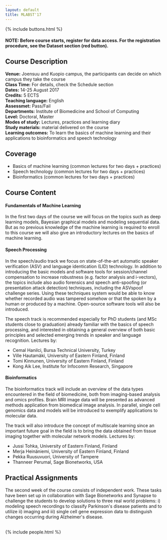```yaml
---
layout: default
title: MLABST'17
---
```


{% include buttons.html %}

#### **NOTE:** Before course starts, register for data access. For the registration procedure, see the Dataset section (red button).

## Course Description
**Venue:** Joensuu and Kuopio campus, the participants can decide on which campus they take the course <br />
**Class Time:** For details, check the Schedule section <br />
**Dates:** 14-25 August 2017 <br />
**Credits:** 5 ECTS <br />
**Teaching language:** English <br />
**Assessmet:** Pass/Fail <br />
**Departments:** Institute of Biomedicine and School of Computing <br />
**Level:** Doctoral, Master <br />
**Modes of study:** Lectures, practices and learning diary <br />
**Study materials:** material delivered on the course <br />
**Learning outcomes:** To learn the basics of machine learning and their applications to bioinformatics and speech technology


## Coverage

* Basics of machine learning (common lectures for two days + practices)
* Speech technology (common lectures for two days + practices)
* Bioinformatics (common lectures for two days + practices)

## Course Content
#### **Fundamentals of Machine Learning**

In the first two days of the course we will focus on the topics such as deep learning models,
Bayesian graphical models and modeling sequential data. But as no previous knowledge of the
machine learning is required to enroll to this course we will also give an introductory lectures on
the basics of machine learning.

#### **Speech Processing**
In the speech/audio track we focus on state-of-the-art automatic speaker verification (ASV) and
language identication (LID) technology. In addition to introducing the basic models and software
tools for session/channel compensation to increase robustness (e.g. factor analysis and
i-vectors), the topics include also audio forensics and speech anti-spoofing (or presentation
attack detection) techniques, including the ASVspoof challenge series. Using these techniques
system would be able to know whether recorded audio was tampered somehow or that the
spoken by a human or produced by a machine. Open-source software tools will also be
introduced.

The speech track is recommended especially for PhD students (and MSc students close to
graduation) already familiar with the basics of speech processing, and interested in obtaining a
general overview of both basic principles and selected emerging trends in speaker and
language recognition. Lectures by:

- Cemal Hanilci, Bursa Technical University, Turkey
- Ville Hautamäki, University of Eastern Finland, Finland
- Tomi Kinnunen, University of Eastern Finland, Finland
- Kong Aik Lee,  Institute for Infocomm Research, Singapore

#### **Bioinformatics**
The bioinformatics track will include an overview of the data types encountered in the field of biomedicine, 
both from imaging-based analysis and omics profiles. Brain MRI image data will be presented as 
advanced methods application from biomedical image analysis. In parallel, single
cell genomics data and models will be introduced to exemplify applications to molecular data.

The track will also introduce the concept of multiscale learning since an important future goal in
the field is to bring the data obtained from tissue imaging together with molecular network
models. Lectures by:

- Jussi Tohka, University of Eastern Finland, Finland
- Merja Heinäniemi, University of Eastern Finland, Finland
- Pekka Ruusuvuori, University of Tampere
- Thanneer Perumal, Sage Bionetworks, USA

## Practical Assignments
The second week of the course consists of independent work. These tasks have been set up in collaboration with Sage Bionetworks and Synapse to challenge the students to develop solutions to three real world problems: i) modeling speech recordings to classify Parkinson's disease patients and to utilize ii) imaging and iii) single cell gene expression data to distinguish changes occurring during Alzheimer's disease. 

<br />
{% include people.html %}
